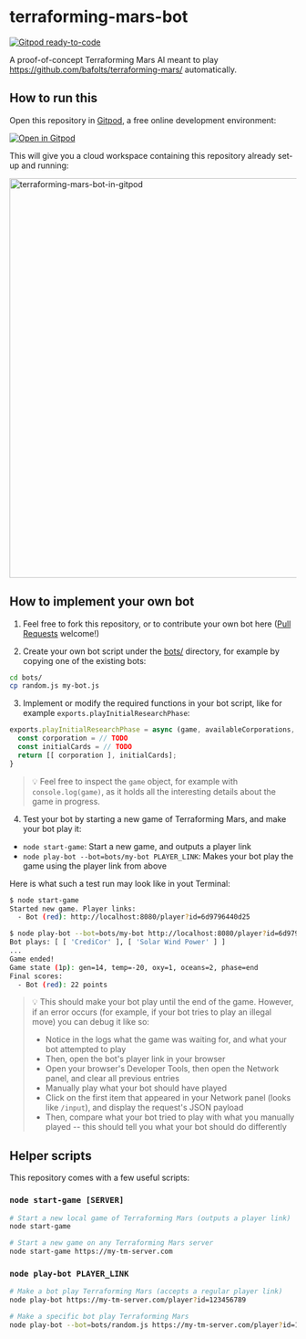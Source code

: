 # terraforming-mars-bot

[![Gitpod ready-to-code](https://img.shields.io/badge/Gitpod-ready--to--code-blue?logo=gitpod)](https://gitpod.io/#https://github.com/jankeromnes/terraforming-mars-bot)

A proof-of-concept Terraforming Mars AI meant to play https://github.com/bafolts/terraforming-mars/ automatically.

## How to run this

Open this repository in [Gitpod](https://www.gitpod.io), a free online development environment:

[![Open in Gitpod](https://gitpod.io/button/open-in-gitpod.svg)](https://gitpod.io/#https://github.com/jankeromnes/terraforming-mars-bot)

This will give you a cloud workspace containing this repository already set-up and running:

<img alt="terraforming-mars-bot-in-gitpod" width="700" src="https://user-images.githubusercontent.com/599268/99880174-16e3e680-2c12-11eb-9360-5c6a7ea7ab4b.png">

## How to implement your own bot

1. Feel free to fork this repository, or to contribute your own bot here ([Pull Requests](https://github.com/jankeromnes/terraforming-mars-bot/pulls) welcome!)

2. Create your own bot script under the [bots/](bots/) directory, for example by copying one of the existing bots:

```bash
cd bots/
cp random.js my-bot.js
```

3. Implement or modify the required functions in your bot script, like for example `exports.playInitialResearchPhase`:

```js
exports.playInitialResearchPhase = async (game, availableCorporations, availableCards) => {
  const corporation = // TODO
  const initialCards = // TODO
  return [[ corporation ], initialCards];
}
```

> 💡 Feel free to inspect the `game` object, for example with `console.log(game)`, as it holds all the interesting details about the game in progress.

4. Test your bot by starting a new game of Terraforming Mars, and make your bot play it:

- `node start-game`: Start a new game, and outputs a player link
- `node play-bot --bot=bots/my-bot PLAYER_LINK`: Makes your bot play the game using the player link from above

Here is what such a test run may look like in yout Terminal:

```bash
$ node start-game
Started new game. Player links:
  - Bot (red): http://localhost:8080/player?id=6d9796440d25

$ node play-bot --bot=bots/my-bot http://localhost:8080/player?id=6d9796440d25
Bot plays: [ [ 'CrediCor' ], [ 'Solar Wind Power' ] ]
...
Game ended!
Game state (1p): gen=14, temp=-20, oxy=1, oceans=2, phase=end
Final scores:
  - Bot (red): 22 points
```

> 💡 This should make your bot play until the end of the game. However, if an error occurs (for example, if your bot tries to play an illegal move) you can debug it like so:
> 
> - Notice in the logs what the game was waiting for, and what your bot attempted to play
> - Then, open the bot's player link in your browser
> - Open your browser's Developer Tools, then open the Network panel, and clear all previous entries
> - Manually play what your bot should have played
> - Click on the first item that appeared in your Network panel (looks like `/input`), and display the request's JSON payload
> - Then, compare what your bot tried to play with what you manually played -- this should tell you what your bot should do differently

## Helper scripts

This repository comes with a few useful scripts:

### `node start-game [SERVER]`

```bash
# Start a new local game of Terraforming Mars (outputs a player link)
node start-game

# Start a new game on any Terraforming Mars server
node start-game https://my-tm-server.com
```

### `node play-bot PLAYER_LINK`

```bash
# Make a bot play Terraforming Mars (accepts a regular player link)
node play-bot https://my-tm-server.com/player?id=123456789

# Make a specific bot play Terraforming Mars
node play-bot --bot=bots/random.js https://my-tm-server.com/player?id=123456789
```
